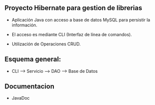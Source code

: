 ## Proyecto Hibernate para gestion de librerias
* Aplicación Java con acceso a base de datos MySQL para persistir la información.

* El acceso es mediante CLI (Interfaz de línea de comandos).

* Utilización de Operaciones CRUD.

## Esquema general:

* CLI --> Servicio --> DAO --> Base de Datos

## Documentacion

* JavaDoc